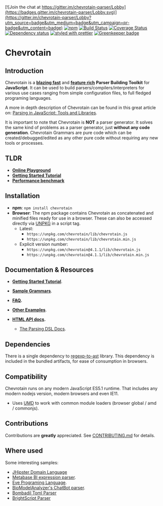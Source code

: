 [![Join the chat at https://gitter.im/chevrotain-parser/Lobby](https://badges.gitter.im/chevrotain-parser/Lobby.svg)](https://gitter.im/chevrotain-parser/Lobby?utm_source=badge&utm_medium=badge&utm_campaign=pr-badge&utm_content=badge)
[![npm](https://img.shields.io/npm/v/chevrotain.svg)](https://www.npmjs.com/package/chevrotain)
[![Build Status](https://travis-ci.org/SAP/chevrotain.svg?branch=master)](https://travis-ci.org/SAP/chevrotain)
[![Coverage Status](https://coveralls.io/repos/SAP/chevrotain/badge.svg?branch=master)](https://coveralls.io/r/SAP/chevrotain?branch=master)
[![Dependency status](https://img.shields.io/david/SAP/chevrotain.svg)](https://david-dm.org/SAP/chevrotain)
[![styled with prettier](https://img.shields.io/badge/styled_with-prettier-ff69b4.svg)](https://github.com/prettier/prettier)
[![Greenkeeper badge](https://badges.greenkeeper.io/SAP/chevrotain.svg)](https://greenkeeper.io/)

# Chevrotain

## Introduction

Chevrotain is a [**blazing fast**][benchmark] and [**feature rich**](http://sap.github.io/chevrotain/docs/features/blazing_fast.html) **Parser Building Toolkit** for **JavaScript**.
It can be used to build parsers/compilers/interpreters for various use cases ranging from simple configuration files,
to full fledged programing languages.

A more in depth description of Chevrotain can be found in this great article on: [Parsing in JavaScript: Tools and Libraries](https://tomassetti.me/parsing-in-javascript/#chevrotain).

It is important to note that Chevrotain is **NOT** a parser generator. It solves the same kind of problems as a parser generator, just **without any code generation**. Chevrotain Grammars are pure code which can be created/debugged/edited
as any other pure code without requiring any new tools or processes.

## TLDR

-   [**Online Playground**](https://sap.github.io/chevrotain/playground/)
-   **[Getting Started Tutorial](https://sap.github.io/chevrotain/docs/tutorial/step0_introduction.html)**
-   [**Performance benchmark**][benchmark]

## Installation

-   **npm**: `npm install chevrotain`
-   **Browser**:
    The npm package contains Chevrotain as concatenated and minified files ready for use in a browser.
    These can also be accessed directly via [UNPKG](https://unpkg.com/) in a script tag.
    -   Latest:
        -   `https://unpkg.com/chevrotain/lib/chevrotain.js`
        -   `https://unpkg.com/chevrotain/lib/chevrotain.min.js`
    -   Explicit version number:
        -   `https://unpkg.com/chevrotain@4.1.1/lib/chevrotain.js`
        -   `https://unpkg.com/chevrotain@4.1.1/lib/chevrotain.min.js`

## Documentation & Resources

-   **[Getting Started Tutorial](https://sap.github.io/chevrotain/docs/tutorial/step1_lexing.html)**.

-   **[Sample Grammars](https://github.com/SAP/chevrotain/blob/master/examples/grammars)**.

-   **[FAQ](https://sap.github.io/chevrotain/docs/FAQ.html).**

-   **[Other Examples](https://github.com/SAP/chevrotain/blob/master/examples)**.

-   **[HTML API docs](https://sap.github.io/chevrotain/documentation).**

    -   [The Parsing DSL Docs](https://sap.github.io/chevrotain/documentation/4_1_1/classes/parser.html#at_least_one).

## Dependencies

There is a single dependency to [regexp-to-ast](https://github.com/bd82/regexp-to-ast) library.
This dependency is included in the bundled artifacts, for ease of consumption in browsers.

## Compatibility

Chevrotain runs on any modern JavaScript ES5.1 runtime.
That includes any modern nodejs version, modern browsers and even IE11.

-   Uses [UMD](https://github.com/umdjs/umd) to work with common module loaders (browser global / amd / commonjs).

## Contributions

Contributions are **greatly** appreciated.
See [CONTRIBUTING.md](./CONTRIBUTING.md) for details.

## Where used

Some interesting samples:

-   [JHipster Domain Language][sample_jhipster]
-   [Metabase BI expression parser][sample_metabase].
-   [Eve Programing Language][sample_eve].
-   [BioModelAnalyzer's ChatBot parser][sample_biomodel].
-   [Bombadil Toml Parser][sample_bombadil]
-   [BrightScript Parser][sample_bright]

[benchmark]: https://sap.github.io/chevrotain/performance/
[sample_metabase]: https://github.com/metabase/metabase/blob/136dfb17954f4e4302b3bf2fee99ff7b7b12fd7c/frontend/src/metabase/lib/expressions/parser.js
[sample_jhipster]: https://github.com/jhipster/jhipster-core/blob/master/lib/dsl/jdl_parser.js
[sample_eve]: https://github.com/witheve/Eve/blob/master/src/parser/parser.ts
[sample_biomodel]: https://github.com/Microsoft/BioModelAnalyzer/blob/master/ChatBot/src/NLParser/NLParser.ts
[sample_bombadil]: https://github.com/sgarciac/bombadil/blob/master/src/parser.ts
[sample_bright]: https://github.com/RokuRoad/bright/blob/master/src/Parser.ts
[languages]: https://github.com/SAP/chevrotain/tree/master/examples/implementation_languages
[backtracking]: https://github.com/SAP/chevrotain/blob/master/examples/parser/backtracking/backtracking.js
[custom_apis]: https://sap.github.io/chevrotain/docs/guide/custom_apis.html
